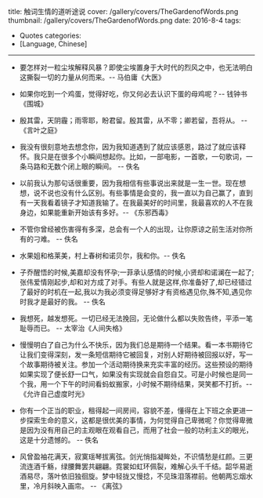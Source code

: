 title: 触词生情的道听途说
cover: /gallery/covers/TheGardenofWords.png
thumbnail: /gallery/covers/TheGardenofWords.png
date: 2016-8-4
tags:
- Quotes
categories:
- [Language, Chinese]
---

- 要怎样对一粒尘埃解释风暴？即使尘埃置身于大时代的烈风之中，也无法明白这撕裂一切的力量从何而来。-- 马伯庸《大医》

- 如果你吃到一个鸡蛋，觉得好吃，你又何必去认识下蛋的母鸡呢？-- 钱钟书 《围城》

<!-- more -->

- 殷其雷，天阴霾；雨零耶，盼君留。殷其雷，从不零；卿若留，吾将从。 -- 《言叶之庭》

- 我没有很刻意地去想念你，因为我知道遇到了就应该感恩，路过了就应该释怀。我只是在很多个小瞬间想起你。比如，一部电影，一首歌，一句歌词，一条马路和无数个闭上眼的瞬间。 -- 佚名
  
- 以前我认为那句话很重要，因为我相信有些事说出来就是一生一世。现在想想，说不说也没有什么区别。有些事情是会变的，我一直以为自己赢了，直到有一天我看着镜子才知道我输了。在我最美好的时间里，我最喜欢的人不在我身边，如果能重新开始该有多好。-- 《东邪西毒》
  
- 不管你曾经被伤害得有多深，总会有一个人的出现，让你原谅之前生活对你所有的刁难。 -- 佚名
  
- 水果姐和格莱美，村上春树和诺贝尔，我和你。-- 佚名
  
- 子乔醒悟的时候,美嘉却没有怀孕;一菲承认感情的时候,小贤却和诺澜在一起了;张伟爱情刚起步,却和对方成了对手。有些人就是这样,你准备好了,却已经错过了最好的时机在一起,我以为我必须变得足够好才有资格遇见你,殊不知,遇见你时我才是最好的我。 -- 佚名
  
- 我想死，越发想死。一切已经无法挽回，无论做什么都以失败告终，平添一笔耻辱而已。 -- 太宰治《人间失格》
  
- 慢慢明白了自己为什么不快乐，因为我们总是期待一个结果。看一本书期待它让我们变得深刻，发一条短信期待它被回复，对别人好期待被回报以好，写一个故事期待被关注。参加一个活动期待换来充实丰富的经历。这些预设的期待如果实现了便长舒一口气，如果没有实现就会自怨自艾。可是小时候也是同一个我，用一个下午的时间看蚂蚁搬家，小时候不期待结果，哭笑都不打折。-- 《允许自己虚度时光》

- 你有一个正当的职业，租得起一间房间，容貌不差，懂得在上下班之余更进一步探索生命的意义，这都是很优美的事情，为何觉得自己卑微呢？你觉得卑微是因为没有用自己的主观眼在观看自己，而用了社会一般的功利主义的眼光，这是十分遗憾的。 -- 佚名

- 风曾盈袖花满天，寂寞瑶琴拔离弦。剑光悄指凝眸处，不识情愁是红颜。三更流连酒千觞，绿腰舞罢共翩翩。霓裳如虹环佩裂，难解心头千千结。韶华易逝酒易尽，落叶依旧独徊旋。梦中轻拢又慢捻，不见珠泪落襟前。他朝两忘烟水里，冷月斜映入画帘。 -- 《离弦》
